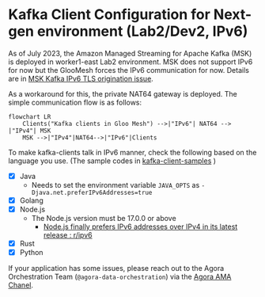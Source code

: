 # Kafka Client Configuration for Next-gen environment (Lab2/Dev2, IPv6)

As of July 2023, the Amazon Managed Streaming for Apache Kafka (MSK) is deployed in worker1-east Lab2 environment.
MSK does not support IPv6 for now but the GlooMesh forces the IPv6 communication for now.
Details are in [MSK Kafka IPv6 TLS origination issue](https://wovencity.monday.com/docs/4679027138).

As a workaround for this, the private NAT64 gateway is deployed. The simple communication flow is as follows:

```mermaid
flowchart LR
    Clients("Kafka clients in Gloo Mesh") -->|"IPv6"| NAT64 --> |"IPv4"| MSK
    MSK -->|"IPv4"|NAT64-->|"IPv6"|Clients
```

To make kafka-clients talk in IPv6 manner, check the following based on the language you use. (The sample codes in [kafka-client-samples](https://github.tri-ad.tech/kohei-watanabe/kafka-client-samples) )

- [x] Java
    - Needs to set the environment variable `JAVA_OPTS` as `-Djava.net.preferIPv6Addresses=true`
- [x] Golang
- [x] Node.js
    - The Node.js version must be 17.0.0 or above
        - [Node.js finally prefers IPv6 addresses over IPv4 in its latest release : r/ipv6](https://www.reddit.com/r/ipv6/comments/qbr8jc/nodejs_finally_prefers_ipv6_addresses_over_ipv4/)
- [x] Rust
- [x] Python

If your application has some issues, please reach out to the Agora Orchestration Team (`@agora-data-orchestration`) via the
[Agora AMA Chanel](https://woven-by-toyota.slack.com/archives/C02CVJLTMJ7).
